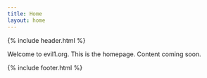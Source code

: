 ```yaml
---
title: Home
layout: home
---
```


{% include header.html %}

Welcome to evil1.org. This is the homepage. Content coming soon.

{% include footer.html %}
